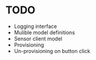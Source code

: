# TODO

- Logging interface
- Mulible model definitions
- Sensor client model
- Provisioning
- Un-provisioning on button click
